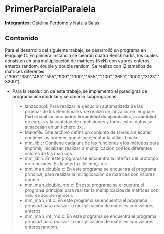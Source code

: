 # PrimerParcialParalela

**Integrantes:** Catalina Perdomo y Natalia Salas

## Contenido
Para el desarrollo del siguiente trabajo, se desarrolló un programa en lenguaje C. En primera instancia se crearon cuatro Benchmarks, los cuales consisten en una multiplicación de matrices (NxN) con valores enteros, enteros random, double y double random. Se realizo con 12 tamaños de matrices diferentes:("300","380","480","555","900","1000","1555","2100","2659","3000","3123","3200"). 
- Para la resolución de este trabajo, se implementó el paradigma de programación modular y se crearon subprogramas: 

> - lanzador.pl: Para realizar la ejecución automatizada de las pruebas de los Benchmarks, se realizó un lanzador en lenguaje Perl el cual se itera sobre la cantidad de ejecutables, la cantidad de cargas y la cantidad de repeticiones y todos estos datos se almacenan en un fichero .txt .
> - Makefile: Este archivo define un conjunto de tareas a ejecutar, contiene las órdenes que debe ejecutar la utilidad make
> - mm_lib.c: Contiene cada una de las funciones y los métodos para imprimir, inicializar, realizar la multiplicación con los diferentes valores de las matrices. 
> - mm_lib.h: En este programa se encuentra la interfaz del prototipo de funciones. Es la interfaz del mm_lib.c
> - mm_main_double.c: En este programa se encuentra el programa principal, para realizar la multiplicación de matrices con valores double. 
> - mm_main_double_rnd.c: En este programa se encuentra el programa principal para realizar la multiplicación de matrices con valores double random. 
> - mm_main_int.c: En este programa se encuentra el programa principal para realizar la multiplicación de matrices con valores enteros. 
> - mm_main_int_rnd.c: En este programa se encuentra el programa principal para realizar la multiplicación de matrices con valores enteros random. 
